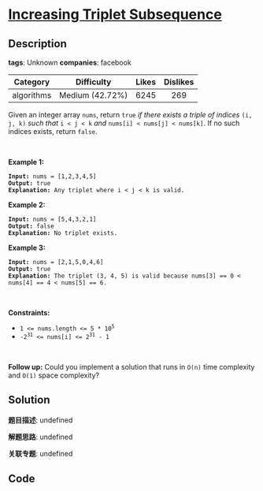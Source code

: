 # [Increasing Triplet Subsequence](https://leetcode.com/problems/increasing-triplet-subsequence/description/)

## Description

**tags**: Unknown
**companies**: facebook

| Category | Difficulty | Likes | Dislikes |
| :------: | :--------: | :---: | :------: |
| algorithms | Medium (42.72%) | 6245 | 269 |

<p>Given an integer array <code>nums</code>, return <code>true</code><em> if there exists a triple of indices </em><code>(i, j, k)</code><em> such that </em><code>i &lt; j &lt; k</code><em> and </em><code>nums[i] &lt; nums[j] &lt; nums[k]</code>. If no such indices exists, return <code>false</code>.</p>

<p>&nbsp;</p>
<p><strong class="example">Example 1:</strong></p>

<pre><code><strong>Input:</strong> nums = [1,2,3,4,5]
<strong>Output:</strong> true
<strong>Explanation:</strong> Any triplet where i &lt; j &lt; k is valid.</code></pre>

<p><strong class="example">Example 2:</strong></p>

<pre><code><strong>Input:</strong> nums = [5,4,3,2,1]
<strong>Output:</strong> false
<strong>Explanation:</strong> No triplet exists.</code></pre>

<p><strong class="example">Example 3:</strong></p>

<pre><code><strong>Input:</strong> nums = [2,1,5,0,4,6]
<strong>Output:</strong> true
<strong>Explanation:</strong> The triplet (3, 4, 5) is valid because nums[3] == 0 &lt; nums[4] == 4 &lt; nums[5] == 6.</code></pre>

<p>&nbsp;</p>
<p><strong>Constraints:</strong></p>

<ul>
	<li><code>1 &lt;= nums.length &lt;= 5 * 10<sup>5</sup></code></li>
	<li><code>-2<sup>31</sup> &lt;= nums[i] &lt;= 2<sup>31</sup> - 1</code></li>
</ul>

<p>&nbsp;</p>
<strong>Follow up:</strong> Could you implement a solution that runs in <code>O(n)</code> time complexity and <code>O(1)</code> space complexity?


## Solution

**题目描述**: undefined

**解题思路**: undefined

**关联专题**: undefined

## Code